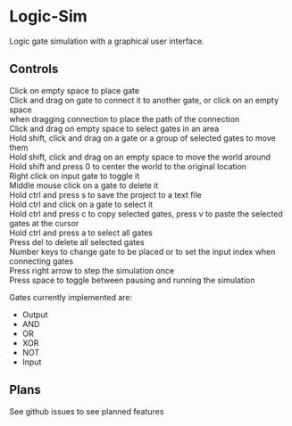 # Logic-Sim
Logic gate simulation with a graphical user interface.

## Controls
Click on empty space to place gate  
Click and drag on gate to connect it to another gate, or click on an empty space  
when dragging connection to place the path of the connection   
Click and drag on empty space to select gates in an area  
Hold shift, click and drag on a gate or a group of selected gates to move them  
Hold shift, click and drag on an empty space to move the world around  
Hold shift and press 0 to center the world to the original location  
Right click on input gate to toggle it  
Middle mouse click on a gate to delete it  
Hold ctrl and press s to save the project to a text file  
Hold ctrl and click on a gate to select it  
Hold ctrl and press c to copy selected gates, press v to paste the selected gates at the cursor  
Hold ctrl and press a to select all gates  
Press del to delete all selected gates  
Number keys to change gate to be placed or to set the input index when connecting gates  
Press right arrow to step the simulation once  
Press space to toggle between pausing and running the simulation  

Gates currently implemented are:
* Output
* AND
* OR
* XOR
* NOT
* Input

## Plans
See github issues to see planned features